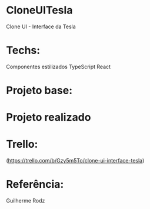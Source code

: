 # CloneUITesla
Clone UI - Interface da Tesla

# Techs:
Componentes estilizados
TypeScript
React
# Projeto base:



# Projeto realizado 

# Trello:
(https://trello.com/b/Gzy5m5To/clone-ui-interface-tesla)


# Referência:
Guilherme Rodz
